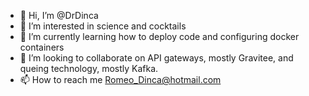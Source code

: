 - 👋 Hi, I’m @DrDinca
- 👀 I’m interested in science and cocktails
- 🌱 I’m currently learning how to deploy code and configuring docker containers
- 💞️ I’m looking to collaborate on API gateways, mostly Gravitee, and queing technology, mostly Kafka.
- 📫 How to reach me Romeo_Dinca@hotmail.com

<!---
DrDinca/DrDinca is a ✨ special ✨ repository because its `README.md` (this file) appears on your GitHub profile.
You can click the Preview link to take a look at your changes.
--->
